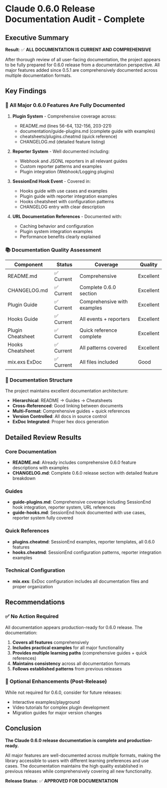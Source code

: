 # Claude 0.6.0 Release Documentation Audit - Complete

## Executive Summary

**Result**: ✅ **ALL DOCUMENTATION IS CURRENT AND COMPREHENSIVE**

After thorough review of all user-facing documentation, the project appears to be fully prepared for 0.6.0 release from a documentation perspective. All major features added since 0.5.1 are comprehensively documented across multiple documentation formats.

## Key Findings

### 🎯 All Major 0.6.0 Features Are Fully Documented

1. **Plugin System** - Comprehensive coverage across:
   - README.md (lines 56-64, 132-156, 203-221)
   - documentation/guide-plugins.md (complete guide with examples)
   - cheatsheets/plugins.cheatmd (quick reference)
   - CHANGELOG.md (detailed feature listing)

2. **Reporter System** - Well documented including:
   - Webhook and JSONL reporters in all relevant guides
   - Custom reporter patterns and examples
   - Plugin integration (Webhook/Logging plugins)

3. **SessionEnd Hook Event** - Covered in:
   - Hooks guide with use cases and examples
   - Plugin guide with reporter integration examples  
   - Hooks cheatsheet with configuration patterns
   - CHANGELOG entry with clear description

4. **URL Documentation References** - Documented with:
   - Caching behavior and configuration
   - Plugin system integration examples
   - Performance benefits clearly explained

### 📚 Documentation Quality Assessment

| Component | Status | Coverage | Quality |
|-----------|--------|----------|---------|
| README.md | ✅ Current | Comprehensive | Excellent |
| CHANGELOG.md | ✅ Current | Complete 0.6.0 section | Excellent |  
| Plugin Guide | ✅ Current | Comprehensive with examples | Excellent |
| Hooks Guide | ✅ Current | All events + reporters | Excellent |
| Plugin Cheatsheet | ✅ Current | Quick reference complete | Excellent |
| Hooks Cheatsheet | ✅ Current | All patterns covered | Excellent |
| mix.exs ExDoc | ✅ Current | All files included | Good |

### 🔄 Documentation Structure

The project maintains excellent documentation architecture:
- **Hierarchical**: README → Guides → Cheatsheets
- **Cross-Referenced**: Good linking between documents
- **Multi-Format**: Comprehensive guides + quick references
- **Version Controlled**: All docs in source control
- **ExDoc Integrated**: Proper hex docs generation

## Detailed Review Results

### Core Documentation
- **README.md**: Already includes comprehensive 0.6.0 feature descriptions with examples
- **CHANGELOG.md**: Complete 0.6.0 release section with detailed feature breakdown

### Guides  
- **guide-plugins.md**: Comprehensive coverage including SessionEnd hook integration, reporter system, URL references
- **guide-hooks.md**: SessionEnd hook documented with use cases, reporter system fully covered

### Quick References
- **plugins.cheatmd**: SessionEnd examples, reporter templates, all 0.6.0 features
- **hooks.cheatmd**: SessionEnd configuration patterns, reporter integration examples

### Technical Configuration
- **mix.exs**: ExDoc configuration includes all documentation files and proper organization

## Recommendations

### ✅ No Action Required
All documentation appears production-ready for 0.6.0 release. The documentation:

1. **Covers all features** comprehensively
2. **Includes practical examples** for all major functionality  
3. **Provides multiple learning paths** (comprehensive guides + quick references)
4. **Maintains consistency** across all documentation formats
5. **Follows established patterns** from previous releases

### 🎯 Optional Enhancements (Post-Release)
While not required for 0.6.0, consider for future releases:
- Interactive examples/playground
- Video tutorials for complex plugin development
- Migration guides for major version changes

## Conclusion

**The Claude 0.6.0 release documentation is complete and production-ready.**

All major features are well-documented across multiple formats, making the library accessible to users with different learning preferences and use cases. The documentation maintains the high quality established in previous releases while comprehensively covering all new functionality.

**Release Status**: ✅ **APPROVED FOR DOCUMENTATION**